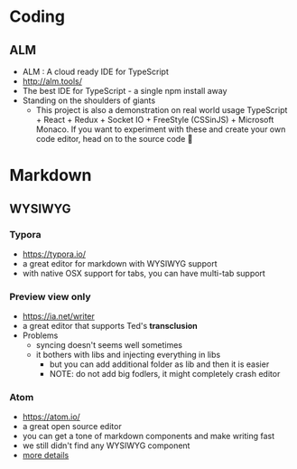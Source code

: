 # Coding

## ALM

+ ALM : A cloud ready IDE for TypeScript
+ http://alm.tools/
+ The best IDE for TypeScript - a single npm install away
+ Standing on the shoulders of giants
  + This project is also a demonstration on real world usage TypeScript + React + Redux + Socket IO + FreeStyle (CSSinJS) + Microsoft Monaco. If you want to experiment with these and create your own code editor, head on to the source code 🌹



# Markdown

## WYSIWYG

### Typora

+ https://typora.io/
+ a great editor for markdown with WYSIWYG support
+ with native OSX support for tabs, you can have multi-tab support

### Preview view only

+ https://ia.net/writer
+ a great editor that supports Ted's **transclusion**
+ Problems
  + syncing doesn't seems well sometimes
  + it bothers with libs and injecting everything in libs
    + but you can add additional folder as lib and then it is easier
    + NOTE: do not add big fodlers, it might completely crash editor

### Atom

+ https://atom.io/
+ a great open source editor
+ you can get a tone of markdown components and make writing fast
+ we still didn't find any WYSIWYG component
+ [more details](./atom.md#markdown)